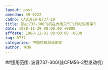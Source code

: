 ```yaml
---
layout: post
amendno: 39-0222
cadno: CAD1988-B737-10
title: 防止737-300飞机在大雨天气飞行时双发停车
date: 1988-11-29 00:00:00 +0800
effdate: 1988-12-01 00:00:00 +0800
tag: B737
categories: 中国民航局适航司
author: 李海
---
```


##适用范围:
波音737-300(装CFM56-3型发动机)

